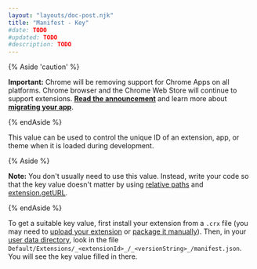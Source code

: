```yaml
---
layout: "layouts/doc-post.njk"
title: "Manifest - Key"
#date: TODO
#updated: TODO
#description: TODO
---
```


{% Aside 'caution' %}

**Important:** Chrome will be removing support for Chrome Apps on all platforms. Chrome browser and
the Chrome Web Store will continue to support extensions. [**Read the announcement**][1] and learn
more about [**migrating your app**][2].

{% endAside %}

This value can be used to control the unique ID of an extension, app, or theme when it is loaded
during development.

{% Aside %}

**Note:** You don't usually need to use this value. Instead, write your code so that the key value
doesn't matter by using [relative paths][3] and [extension.getURL][4].

{% endAside %}

To get a suitable key value, first install your extension from a `.crx` file (you may need to
[upload your extension][5] or [package it manually][6]). Then, in your [user data directory][7],
look in the file `Default/Extensions/_<extensionId>_/_<versionString>_/manifest.json`. You will see
the key value filled in there.

[1]: https://blog.chromium.org/2020/01/moving-forward-from-chrome-apps.html
[2]: /apps/migration
[3]: /extensions/overview#relative-urls
[4]: /extensions/extension#method-getURL
[5]: https://chrome.google.com/webstore/developer/dashboard
[6]: /extensions/packaging
[7]: https://www.chromium.org/user-experience/user-data-directory
